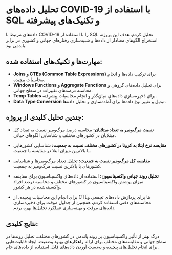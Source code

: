 # تحلیل داده‌های COVID-19 با استفاده از SQL و تکنیک‌های پیشرفته

داده‌های مرتبط با COVID-19 را با استفاده از SQL تحلیل کردم. هدف این پروژه، استخراج الگوهای معنادار از داده‌ها و شبیه‌سازی رفتارهای جهانی و کشوری در برابر پاندمی بود.

## مهارت‌ها و تکنیک‌های استفاده شده:

- **Joins و CTEs (Common Table Expressions)** برای ترکیب داده‌ها و انجام محاسبات پیچیده.
- **Windows Functions و Aggregate Functions** برای تحلیل داده‌های گروهی و محاسبه درصدهای تغییرات در سطح جهانی.
- **Temp Tables** برای ذخیره‌سازی داده‌های میان‌گذر و انجام محاسبات پیشرفته.
- **Data Type Conversion** تبدیل و تغییر نوع داده‌ها برای آماده‌سازی و تحلیل داده‌ها.


## چندین تحلیل کلیدی از پروژه: 
-  **نسبت مرگ‌ومیر به تعداد مبتلایان:** محاسبه درصد مرگ‌ومیر نسبت به تعداد کل مبتلایان در کشورهای مختلف و شناسایی الگوهای حیاتی. 
-  **مقایسه نرخ ابتلا به کرونا در کشورهای مختلف نسبت به جمعیت:** شناسایی کشورهایی با بالاترین میزان ابتلا در مقایسه با جمعیت.
-  **مقایسه کل مرگ‌ومیر نسبت به جمعیت:** تحلیل تعداد مرگ‌ومیرها و شناسایی کشورهای با بالاترین نسبت مرگ‌ومیر به جمعیت. 
-  **تحلیل روند جهانی واکسیناسیون:** استفاده از داده‌های واکسیناسیون برای مقایسه میزان پوشش واکسیناسیون در کشورهای مختلف و محاسبه درصد افراد واکسینه‌شده در هر کشور.


- برای انجام این محاسبات پیچیده، از CTE‌ها برای پردازش داده‌های تجمعی و محاسبه‌های دقتی استفاده کردم، همچنین از جداول موقت برای ذخیره‌سازی داده‌های موقت و بهینه‌سازی عملکرد تحلیل‌ها بهره بردم.


## نتایج کلیدی:
درک بهتر از تأثیر واکسیناسیون بر روند پاندمی در کشورهای مختلف.
تحلیل روندها در سطح جهانی و مقایسه‌های مختلف برای ارائه راهکارهای بهبود وضعیت.
ایجاد قابلیت‌هایی برای انجام تحلیل‌های پیچیده و به‌دست آوردن داده‌های قابل استفاده از داده‌های خام.


